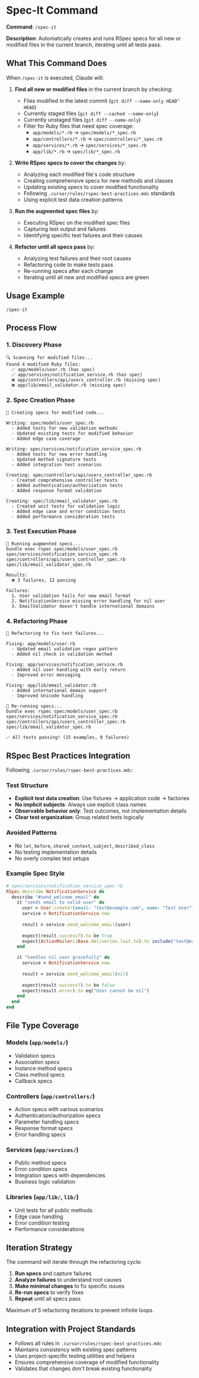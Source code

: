 # Spec-It Command

**Command**: `/spec-it`

**Description**: Automatically creates and runs RSpec specs for all new or modified files in the current branch, iterating until all tests pass.

## What This Command Does

When `/spec-it` is executed, Claude will:

1. **Find all new or modified files** in the current branch by checking:
   - Files modified in the latest commit (`git diff --name-only HEAD^ HEAD`)
   - Currently staged files (`git diff --cached --name-only`)
   - Currently unstaged files (`git diff --name-only`)
   - Filter for Ruby files that need spec coverage:
     - `app/models/*.rb` → `spec/models/*_spec.rb`
     - `app/controllers/*.rb` → `spec/controllers/*_spec.rb`
     - `app/services/*.rb` → `spec/services/*_spec.rb`
     - `app/lib/*.rb` → `spec/lib/*_spec.rb`

2. **Write RSpec specs to cover the changes** by:
   - Analyzing each modified file's code structure
   - Creating comprehensive specs for new methods and classes
   - Updating existing specs to cover modified functionality
   - Following `.cursor/rules/rspec-best-practices.mdc` standards
   - Using explicit test data creation patterns

3. **Run the augmented spec files** by:
   - Executing RSpec on the modified spec files
   - Capturing test output and failures
   - Identifying specific test failures and their causes

4. **Refactor until all specs pass** by:
   - Analyzing test failures and their root causes
   - Refactoring code to make tests pass
   - Re-running specs after each change
   - Iterating until all new and modified specs are green

## Usage Example

```
/spec-it
```

## Process Flow

### 1. Discovery Phase
```
🔍 Scanning for modified files...
Found 4 modified Ruby files:
  ✅ app/models/user.rb (has spec)
  ✅ app/services/notification_service.rb (has spec)
  ❌ app/controllers/api/users_controller.rb (missing spec)
  ❌ app/lib/email_validator.rb (missing spec)
```

### 2. Spec Creation Phase
```
📝 Creating specs for modified code...

Writing: spec/models/user_spec.rb
  - Added tests for new validation methods
  - Updated existing tests for modified behavior
  - Added edge case coverage

Writing: spec/services/notification_service_spec.rb
  - Added tests for new error handling
  - Updated method signature tests
  - Added integration test scenarios

Creating: spec/controllers/api/users_controller_spec.rb
  - Created comprehensive controller tests
  - Added authentication/authorization tests
  - Added response format validation

Creating: spec/lib/email_validator_spec.rb
  - Created unit tests for validation logic
  - Added edge case and error condition tests
  - Added performance consideration tests
```

### 3. Test Execution Phase
```
🧪 Running augmented specs...
bundle exec rspec spec/models/user_spec.rb spec/services/notification_service_spec.rb spec/controllers/api/users_controller_spec.rb spec/lib/email_validator_spec.rb

Results:
  ❌ 3 failures, 12 passing
  
Failures:
  1. User validation fails for new email format
  2. NotificationService missing error handling for nil user
  3. EmailValidator doesn't handle international domains
```

### 4. Refactoring Phase
```
🔧 Refactoring to fix test failures...

Fixing: app/models/user.rb
  - Updated email validation regex pattern
  - Added nil check in validation method

Fixing: app/services/notification_service.rb
  - Added nil user handling with early return
  - Improved error messaging

Fixing: app/lib/email_validator.rb
  - Added international domain support
  - Improved Unicode handling

🧪 Re-running specs...
bundle exec rspec spec/models/user_spec.rb spec/services/notification_service_spec.rb spec/controllers/api/users_controller_spec.rb spec/lib/email_validator_spec.rb

✅ All tests passing! (15 examples, 0 failures)
```

## RSpec Best Practices Integration

Following `.cursor/rules/rspec-best-practices.mdc`:

### Test Structure
- **Explicit test data creation**: Use fixtures → application code → factories
- **No implicit subjects**: Always use explicit class names
- **Observable behavior only**: Test outcomes, not implementation details
- **Clear test organization**: Group related tests logically

### Avoided Patterns
- No `let`, `before`, `shared_context`, `subject`, `described_class`
- No testing implementation details
- No overly complex test setups

### Example Spec Style
```ruby
# spec/services/notification_service_spec.rb
RSpec.describe NotificationService do
  describe "#send_welcome_email" do
    it "sends email to valid user" do
      user = User.create!(email: "test@example.com", name: "Test User")
      service = NotificationService.new
      
      result = service.send_welcome_email(user)
      
      expect(result.success?).to be true
      expect(ActionMailer::Base.deliveries.last.to).to include("test@example.com")
    end

    it "handles nil user gracefully" do
      service = NotificationService.new
      
      result = service.send_welcome_email(nil)
      
      expect(result.success?).to be false
      expect(result.error).to eq("User cannot be nil")
    end
  end
end
```

## File Type Coverage

### Models (`app/models/`)
- Validation specs
- Association specs
- Instance method specs
- Class method specs
- Callback specs

### Controllers (`app/controllers/`)
- Action specs with various scenarios
- Authentication/authorization specs
- Parameter handling specs
- Response format specs
- Error handling specs

### Services (`app/services/`)
- Public method specs
- Error condition specs
- Integration specs with dependencies
- Business logic validation

### Libraries (`app/lib/`, `lib/`)
- Unit tests for all public methods
- Edge case handling
- Error condition testing
- Performance considerations

## Iteration Strategy

The command will iterate through the refactoring cycle:

1. **Run specs** and capture failures
2. **Analyze failures** to understand root causes
3. **Make minimal changes** to fix specific issues
4. **Re-run specs** to verify fixes
5. **Repeat** until all specs pass

Maximum of 5 refactoring iterations to prevent infinite loops.

## Integration with Project Standards

- Follows all rules in `.cursor/rules/rspec-best-practices.mdc`
- Maintains consistency with existing spec patterns
- Uses project-specific testing utilities and helpers
- Ensures comprehensive coverage of modified functionality
- Validates that changes don't break existing functionality